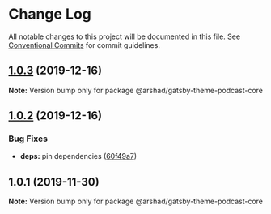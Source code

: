 # Change Log

All notable changes to this project will be documented in this file.
See [Conventional Commits](https://conventionalcommits.org) for commit guidelines.

## [1.0.3](https://github.com/arshad/gatsby-themes/compare/@arshad/gatsby-theme-podcast-core@1.0.2...@arshad/gatsby-theme-podcast-core@1.0.3) (2019-12-16)

**Note:** Version bump only for package @arshad/gatsby-theme-podcast-core





## [1.0.2](https://github.com/arshad/gatsby-themes/compare/@arshad/gatsby-theme-podcast-core@1.0.1...@arshad/gatsby-theme-podcast-core@1.0.2) (2019-12-16)


### Bug Fixes

* **deps:** pin dependencies ([60f49a7](https://github.com/arshad/gatsby-themes/commit/60f49a749a42f983312a0c6f5f4c8700102dda09))





## 1.0.1 (2019-11-30)

**Note:** Version bump only for package @arshad/gatsby-theme-podcast-core
